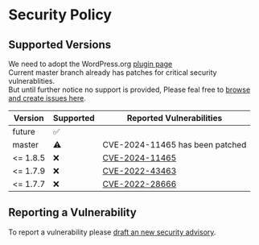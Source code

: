 # Security Policy

## Supported Versions

We need to adopt the WordPress.org [plugin page](https://wordpress.org/plugins/yikes-inc-easy-custom-woocommerce-product-tabs)  
Current master branch already has patches for critical security vulnerablities.  
But until further notice no support is provided, Please feal free to [browse and create issues here](../../issues). 

| Version | Supported          | Reported Vulnerabilities |
| ------- | ------------------ | -------------- |
| future  | :white_check_mark: |           |
| master  | :warning: | CVE-2024-11465 has been patched |
| <= 1.8.5 | :x:                | [CVE-2024-11465](https://www.cve.org/CVERecord?id=CVE-2024-11465) |
| <= 1.7.9 | :x:                | [CVE-2022-43463](https://www.cve.org/CVERecord?id=CVE-2022-43463) |
| <= 1.7.7 | :x:                | [CVE-2022-28666](https://www.cve.org/CVERecord?id=CVE-2022-28666) |

## Reporting a Vulnerability

To report a vulnerability please [draft an new security advisory](../../security/advisories/new).
